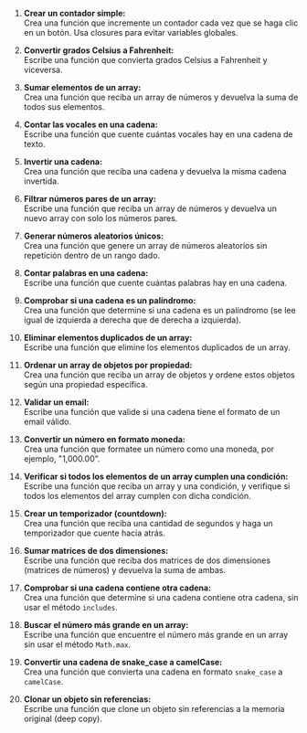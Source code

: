 

1. **Crear un contador simple:**  
   Crea una función que incremente un contador cada vez que se haga clic en un botón. Usa closures para evitar variables globales.

2. **Convertir grados Celsius a Fahrenheit:**  
   Escribe una función que convierta grados Celsius a Fahrenheit y viceversa.

3. **Sumar elementos de un array:**  
   Crea una función que reciba un array de números y devuelva la suma de todos sus elementos.

4. **Contar las vocales en una cadena:**  
   Escribe una función que cuente cuántas vocales hay en una cadena de texto.

5. **Invertir una cadena:**  
   Crea una función que reciba una cadena y devuelva la misma cadena invertida.

6. **Filtrar números pares de un array:**  
   Escribe una función que reciba un array de números y devuelva un nuevo array con solo los números pares.

7. **Generar números aleatorios únicos:**  
   Crea una función que genere un array de números aleatorios sin repetición dentro de un rango dado.

8. **Contar palabras en una cadena:**  
   Escribe una función que cuente cuántas palabras hay en una cadena.

9. **Comprobar si una cadena es un palíndromo:**  
   Crea una función que determine si una cadena es un palíndromo (se lee igual de izquierda a derecha que de derecha a izquierda).

10. **Eliminar elementos duplicados de un array:**  
    Escribe una función que elimine los elementos duplicados de un array.

11. **Ordenar un array de objetos por propiedad:**  
    Crea una función que reciba un array de objetos y ordene estos objetos según una propiedad específica.

12. **Validar un email:**  
    Escribe una función que valide si una cadena tiene el formato de un email válido.

13. **Convertir un número en formato moneda:**  
    Crea una función que formatee un número como una moneda, por ejemplo, "1,000.00".

14. **Verificar si todos los elementos de un array cumplen una condición:**  
    Escribe una función que reciba un array y una condición, y verifique si todos los elementos del array cumplen con dicha condición.

15. **Crear un temporizador (countdown):**  
    Crea una función que reciba una cantidad de segundos y haga un temporizador que cuente hacia atrás.

16. **Sumar matrices de dos dimensiones:**  
    Escribe una función que reciba dos matrices de dos dimensiones (matrices de números) y devuelva la suma de ambas.

17. **Comprobar si una cadena contiene otra cadena:**  
    Crea una función que determine si una cadena contiene otra cadena, sin usar el método `includes`.

18. **Buscar el número más grande en un array:**  
    Escribe una función que encuentre el número más grande en un array sin usar el método `Math.max`.

19. **Convertir una cadena de snake_case a camelCase:**  
    Crea una función que convierta una cadena en formato `snake_case` a `camelCase`.

20. **Clonar un objeto sin referencias:**  
    Escribe una función que clone un objeto sin referencias a la memoria original (deep copy).
